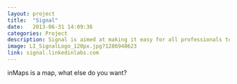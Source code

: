 ```yaml
---
layout: project
title:  "Signal"
date:   2013-06-31 14:09:36
categories: Project
description: Signal is aimed at making it easy for all professionals to glean the most relevant insights from the never-ending stream of status updates and news.
image: LI_SignalLogo_120px.jpg?1286948623
link: signal.linkedinlabs.com
---
```


inMaps is a map, what else do you want?